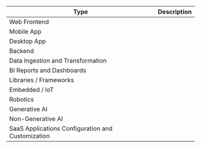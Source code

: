| Type | Description |
| --- | --- |
| Web Frontend | |
| Mobile App | |
| Desktop App | |
| Backend | |
| Data Ingestion and Transformation | |
| BI Reports and Dashboards | |
| Libraries / Frameworks | |
| Embedded / IoT | |
| Robotics | |
| Generative AI | |
| Non-Generative AI | |
| SaaS Applications Configuration and Customization | |